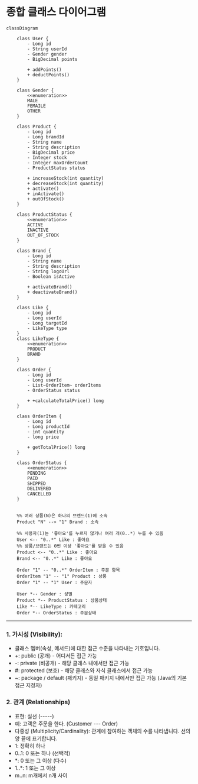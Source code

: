 # 종합 클래스 다이어그램

```mermaid
classDiagram

    class User {
        - Long id
        - String userId
        - Gender gender
        - BigDecimal points

        + addPoints()
        + deductPoints()
    }
    
    class Gender {
        <<enumeration>>
        MALE
        FEMAILE
        OTHER
    }
    
    class Product {
        - Long id
        - Long brandId
        - String name
        - String description
        - BigDecimal price
        - Integer stock
        - Integer maxOrderCount
        - ProductStatus status
        
        + increaseStock(int quantity)
        + decreaseStock(int quantity)
        + activate()
        + inActivate()
        + outOfStock()
    }
    
    class ProductStatus {
        <<enumeration>>
        ACTIVE
        INACTIVE
        OUT_OF_STOCK
    }
    
    class Brand {
        - Long id
        - String name
        - String description
        - String logoUrl
        - Boolean isActive

        + activateBrand()
        + deactivateBrand()
    }
    
    class Like {
        - Long id
        - Long userId
        - Long targetId
        - LikeType type
    }
    class LikeType {
        <<enumeration>>
        PRODUCT
        BRAND
    }
    
    class Order {
        - Long id
        - Long userId
        - List~OrderItem~ orderItems
        - OrderStatus status
        
        + +calculateTotalPrice() long
    }
    
    class OrderItem {
        - Long id
        - Long productId
        - int quantity
        - long price
        
        + getTotalPrice() long
    }
    
    class OrderStatus {
        <<enumeration>>
        PENDING
        PAID
        SHIPPED
        DELIVERED
        CANCELLED
    }
    
    
    %% 여러 상품(N)은 하나의 브랜드(1)에 소속
    Product "N" --> "1" Brand : 소속
    
    %% 사용자(1)는 '좋아요'를 누르지 않거나 여러 개(0..*) 누를 수 있음
    User <-- "0..*" Like : 좋아요
    %% 상품/브랜드는 0번 이상 '좋아요'를 받을 수 있음
    Product <-- "0..*" Like : 좋아요
    Brand <-- "0..*" Like : 좋아요
    
    Order "1" -- "0..*" OrderItem : 주문 항목
    OrderItem "1" -- "1" Product : 상품
    Order "1" -- "1" User : 주문자
    
    User *-- Gender : 성별
    Product *-- ProductStatus : 상품상태
    Like *-- LikeType : 카테고리
    Order *-- OrderStatus : 주문상태
```

---
### 1. 가시성 (Visibility):
* 클래스 멤버(속성, 메서드)에 대한 접근 수준을 나타내는 기호입니다.
* +: public (공개) - 어디서든 접근 가능
* -: private (비공개) - 해당 클래스 내에서만 접근 가능
* #: protected (보호) - 해당 클래스와 자식 클래스에서 접근 가능
* ~: package / default (패키지) - 동일 패키지 내에서만 접근 가능 (Java의 기본 접근 지정자)
### 2. 관계 (Relationships)
* 표현: 실선 (-----)
* 예: 고객은 주문을 한다. (Customer --- Order)
* 다중성 (Multiplicity/Cardinality): 관계에 참여하는 객체의 수를 나타냅니다. 선의 양 끝에 표기합니다.
* 1: 정확히 하나
* 0..1: 0 또는 하나 (선택적)
* *: 0 또는 그 이상 (다수)
* 1..*: 1 또는 그 이상
* m..n: m개에서 n개 사이
